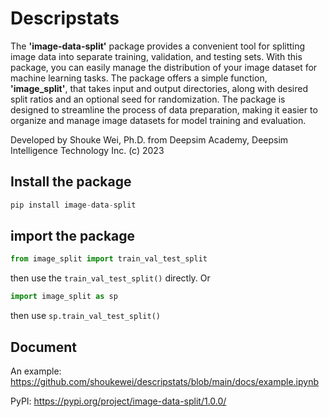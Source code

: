 # Descripstats

The **'image-data-split'** package provides a convenient tool for splitting image data into separate training, validation, and testing sets. With this package, you can easily manage the distribution of your image dataset for machine learning tasks. The package offers a simple function, **'image_split'**, that takes input and output directories, along with desired split ratios and an optional seed for randomization. The package is designed to streamline the process of data preparation, making it easier to organize and manage image datasets for model training and evaluation.

Developed by Shouke Wei, Ph.D. from Deepsim Academy, Deepsim Intelligence Technology Inc. (c) 2023

## Install the package
```python
pip install image-data-split
```

## import the package
```python
from image_split import train_val_test_split
```
then use the `train_val_test_split()` directly. Or 
```python
import image_split as sp
```
then use `sp.train_val_test_split()`

## Document
An example: https://github.com/shoukewei/descripstats/blob/main/docs/example.ipynb

PyPI: https://pypi.org/project/image-data-split/1.0.0/
